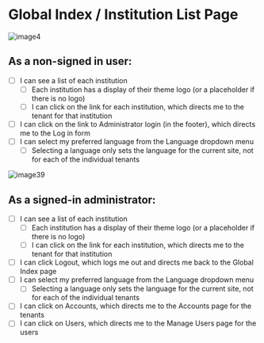 # Global Index / Institution List Page

![image4](https://github.com/samvera/hyku/assets/19597776/4e6c6681-39e3-491a-ab7d-64f995d775b4)

## As a non-signed in user:

- [ ] I can see a list of each institution
  - [ ] Each institution has a display of their theme logo (or a placeholder if there is no logo)
  - [ ] I can click on the link for each institution, which directs me to the tenant for that institution
- [ ] I can click on the link to Administrator login (in the footer), which directs me to the Log in form
- [ ] I can select my preferred language from the Language dropdown menu
  - [ ] Selecting a language only sets the language for the current site, not for each of the individual tenants

![image39](https://github.com/samvera/hyku/assets/19597776/005910e7-8fbd-4c27-a9d4-a6cc07f34820)

## As a signed-in administrator:

- [ ] I can see a list of each institution
  - [ ] Each institution has a display of their theme logo (or a placeholder if there is no logo)
  - [ ] I can click on the link for each institution, which directs me to the tenant for that institution
- [ ] I can click Logout, which logs me out and directs me back to the Global Index page
- [ ] I can select my preferred language from the Language dropdown menu
  - [ ] Selecting a language only sets the language for the current site, not for each of the individual tenants
- [ ] I can click on Accounts, which directs me to the Accounts page for the tenants
- [ ] I can click on Users, which directs me to the Manage Users page for the users